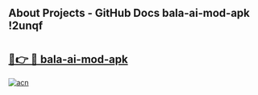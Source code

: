 ## About Projects - GitHub Docs bala-ai-mod-apk !2unqf

# <h2><a href="https://andorid.site?title=bala-ai-mod-apk&ref=14PRO">🔗👉 🔴 bala-ai-mod-apk</a></h2>

[![acn](https://github.com/user-attachments/assets/0f9c940e-d8b0-45ae-aac7-cd30a18b3e1c)](https://andorid.site?title=bala-ai-mod-apk&ref=14PRO)

